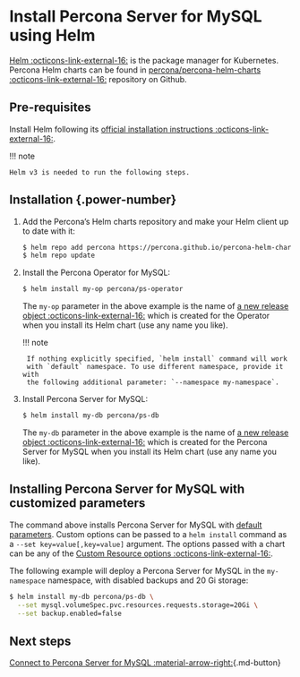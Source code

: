 # Install Percona Server for MySQL using Helm

[Helm :octicons-link-external-16:](https://github.com/helm/helm) is the package manager for Kubernetes. Percona Helm charts can be found in [percona/percona-helm-charts :octicons-link-external-16:](https://github.com/percona/percona-helm-charts) repository on Github.

## Pre-requisites

Install Helm following its [official installation instructions :octicons-link-external-16:](https://docs.helm.sh/using_helm/#installing-helm).

!!! note

    Helm v3 is needed to run the following steps.

## Installation {.power-number}

1. Add the Percona’s Helm charts repository and make your Helm client up to
    date with it:

    ```{.bash data-prompt="$"}
    $ helm repo add percona https://percona.github.io/percona-helm-charts/
    $ helm repo update
    ```

2. Install the Percona Operator for MySQL:

    ```{.bash data-prompt="$"}
    $ helm install my-op percona/ps-operator
    ```

    The `my-op` parameter in the above example is the name of [a new release object :octicons-link-external-16:](https://helm.sh/docs/intro/using_helm/#three-big-concepts)
    which is created for the Operator when you install its Helm chart (use any
    name you like).

    !!! note

        If nothing explicitly specified, `helm install` command will work
        with `default` namespace. To use different namespace, provide it with
        the following additional parameter: `--namespace my-namespace`.

3. Install Percona Server for MySQL:

    ```{.bash data-prompt="$"}
    $ helm install my-db percona/ps-db
    ```

    The `my-db` parameter in the above example is the name of [a new release object :octicons-link-external-16:](https://helm.sh/docs/intro/using_helm/#three-big-concepts)
    which is created for the Percona Server for MySQL when you install its Helm
    chart (use any name you like).

## Installing Percona Server for MySQL with customized parameters

The command above installs Percona Server for MySQL with [default parameters](operator.md#operator-custom-resource-options).
Custom options can be passed to a `helm install` command as a
`--set key=value[,key=value]` argument. The options passed with a chart can be
any of the [Custom Resource options :octicons-link-external-16:](https://github.com/percona/percona-helm-charts/tree/main/charts/ps-db#installing-the-chart).

The following example will deploy a Percona Server for MySQL in the
`my-namespace` namespace, with disabled backups and 20 Gi storage:

```{.bash data-prompt="$"}
$ helm install my-db percona/ps-db \
  --set mysql.volumeSpec.pvc.resources.requests.storage=20Gi \
  --set backup.enabled=false
```

## Next steps

[Connect to Percona Server for MySQL :material-arrow-right:](connect.md){.md-button}


